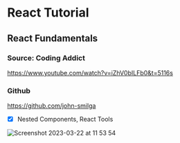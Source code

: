 # React Tutorial

## React Fundamentals

### Source: Coding Addict 

https://www.youtube.com/watch?v=iZhV0bILFb0&t=5116s


### Github

https://github.com/john-smilga


- [x] Nested Components, React Tools

![Screenshot 2023-03-22 at 11 53 54](https://user-images.githubusercontent.com/125808990/226897808-a9197792-b3f7-405f-8f62-5c0e12c38119.png)
